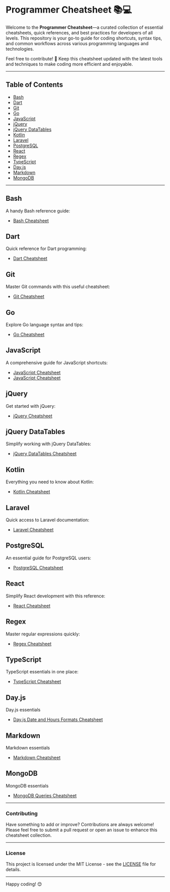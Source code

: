 # Programmer Cheatsheet 📚💻

Welcome to the **Programmer Cheatsheet**—a curated collection of essential cheatsheets, quick references, and best practices for developers of all levels. This repository is your go-to guide for coding shortcuts, syntax tips, and common workflows across various programming languages and technologies. 

Feel free to contribute! 🎉 Keep this cheatsheet updated with the latest tools and techniques to make coding more efficient and enjoyable.

---

## Table of Contents
- [Bash](#bash)
- [Dart](#dart)
- [Git](#git)
- [Go](#go)
- [JavaScript](#javascript)
- [jQuery](#jquery)
- [jQuery DataTables](#jquery-datatables)
- [Kotlin](#kotlin)
- [Laravel](#laravel)
- [PostgreSQL](#postgresql)
- [React](#react)
- [Regex](#regex)
- [TypeScript](#typescript)
- [Day.js](#dayjs)
- [Markdown](#markdown)
- [MongoDB](#mongodb)
---

## Bash
A handy Bash reference guide:
- [Bash Cheatsheet](https://devhints.io/bash)

## Dart
Quick reference for Dart programming:
- [Dart Cheatsheet](https://quickref.me/dart.html)

## Git
Master Git commands with this useful cheatsheet:
- [Git Cheatsheet](https://education.github.com/git-cheat-sheet-education.pdf)

## Go
Explore Go language syntax and tips:
- [Go Cheatsheet](https://devhints.io/go)

## JavaScript
A comprehensive guide for JavaScript shortcuts:
- [JavaScript Cheatsheet](https://htmlcheatsheet.com/js/)
- [JavaScript Cheatsheet](javascript.info/)

## jQuery
Get started with jQuery:
- [jQuery Cheatsheet](https://oscarotero.com/jquery/)

## jQuery DataTables
Simplify working with jQuery DataTables:
- [jQuery DataTables Cheatsheet](https://michaelcurrin.github.io/dev-cheatsheets/cheatsheets/javascript/packages/jquery/datatables.html)

## Kotlin
Everything you need to know about Kotlin:
- [Kotlin Cheatsheet](https://devhints.io/kotlin)

## Laravel
Quick access to Laravel documentation:
- [Laravel Cheatsheet](https://quickref.me/laravel.html)

## PostgreSQL
An essential guide for PostgreSQL users:
- [PostgreSQL Cheatsheet](https://learnsql.com/blog/postgresql-cheat-sheet/)

## React
Simplify React development with this reference:
- [React Cheatsheet](https://devhints.io/react)

## Regex
Master regular expressions quickly:
- [Regex Cheatsheet](https://quickref.me/regex)

## TypeScript
TypeScript essentials in one place:
- [TypeScript Cheatsheet](https://devhints.io/typescript)

## Day.js
Day.js essentials
- [Day.js Date and Hours Formats Cheatsheet](https://day.js.org/docs/en/display/format)

## Markdown
Markdown essentials
- [Markdown Cheatsheet](https://www.markdownguide.org/basic-syntax/)

## MongoDB
MongoDB essentials
- [MongoDB Queries Cheatsheet](https://webdevsimplified.com/mongodb-cheat-sheet.html)

---

### Contributing
Have something to add or improve? Contributions are always welcome! Please feel free to submit a pull request or open an issue to enhance this cheatsheet collection.

---

### License
This project is licensed under the MIT License - see the [LICENSE](LICENSE) file for details.

---

Happy coding! 😊
